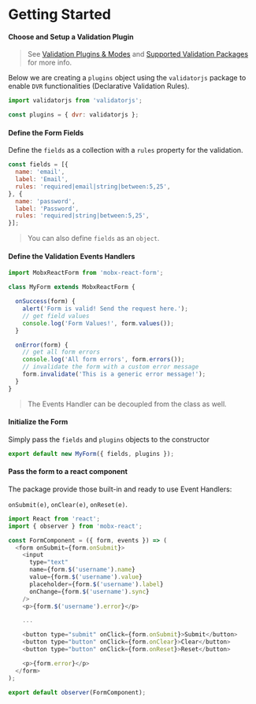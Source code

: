 # Getting Started

#### Choose and Setup a Validation Plugin

> See [Validation Plugins & Modes](validation/plugins)
 and [Supported Validation Packages](validation/supported-packages) for more info.

Below we are creating a `plugins` object using the `validatorjs` package to enable `DVR` functionalities (Declarative Validation Rules).

```javascript
import validatorjs from 'validatorjs';

const plugins = { dvr: validatorjs };
```

#### Define the Form Fields

Define the `fields` as a collection with a `rules` property for the validation.

```javascript
const fields = [{
  name: 'email',
  label: 'Email',
  rules: 'required|email|string|between:5,25',
}, {
  name: 'password',
  label: 'Password',
  rules: 'required|string|between:5,25',
}];
```

> You can also define `fields` as an `object`.

#### Define the Validation Events Handlers

```javascript
import MobxReactForm from 'mobx-react-form';

class MyForm extends MobxReactForm {

  onSuccess(form) {
    alert('Form is valid! Send the request here.');
    // get field values
    console.log('Form Values!', form.values());
  }

  onError(form) {
    // get all form errors
    console.log('All form errors', form.errors());
    // invalidate the form with a custom error message
    form.invalidate('This is a generic error message!');
  }
}
```

> The Events Handler can be decoupled from the class as well.

#### Initialize the Form

Simply pass the `fields` and `plugins` objects to the constructor

```javascript
export default new MyForm({ fields, plugins });
```

#### Pass the form to a react component

The package provide those built-in and ready to use Event Handlers:

`onSubmit(e)`, `onClear(e)`, `onReset(e)`.

```javascript
import React from 'react';
import { observer } from 'mobx-react';

const FormComponent = ({ form, events }) => (
  <form onSubmit={form.onSubmit}>
    <input
      type="text"
      name={form.$('username').name}
      value={form.$('username').value}
      placeholder={form.$('username').label}
      onChange={form.$('username').sync}
    />
    <p>{form.$('username').error}</p>

    ...

    <button type="submit" onClick={form.onSubmit}>Submit</button>
    <button type="button" onClick={form.onClear}>Clear</button>
    <button type="button" onClick={form.onReset}>Reset</button>

    <p>{form.error}</p>
  </form>
);

export default observer(FormComponent);
```
